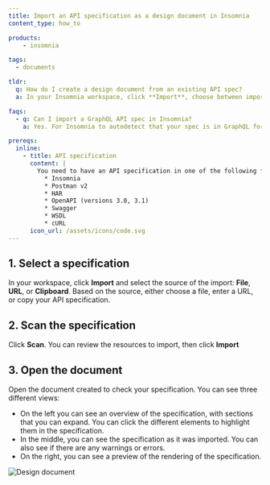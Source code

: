 ```yaml
---
title: Import an API specification as a design document in Insomnia
content_type: how_to

products:
    - insomnia

tags:
  - documents

tldr: 
  q: How do I create a design document from an existing API spec?
  a: In your Insomnia workspace, click **Import**, choose between importing from a file, a URL, or your clipboard, and click **Scan**.

faqs:
  - q: Can I import a GraphQL API spec in Insomnia?
    a: Yes. For Insomnia to autodetect that your spec is in GraphQL format, the path must be `/graphql`, the method must be `POST`, the request body must be application/json and must contain a property query with the type string, and the response body must be application/json.

prereqs:
  inline:
    - title: API specification
      content: |
        You need to have an API specification in one of the following formats:
          * Insomnia
          * Postman v2
          * HAR
          * OpenAPI (versions 3.0, 3.1)
          * Swagger
          * WSDL
          * cURL
      icon_url: /assets/icons/code.svg
---
```


## 1. Select a specification

In your workspace, click **Import** and select the source of the import: **File**, **URL**, or **Clipboard**. Based on the source, either choose a file, enter a URL, or copy your API specification.

## 2. Scan the specification

Click **Scan**. You can review the resources to import, then click **Import**

## 3. Open the document

Open the document created to check your specification. You can see three different views:

* On the left you can see an overview of the specification, with sections that you can expand. You can click the different elements to highlight them in the specification.
* In the middle, you can see the specification as it was imported. You can also see if there are any warnings or errors.
* On the right, you can see a preview of the rendering of the specification.

![Design document](/assets/images/insomnia/design-document.png)